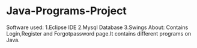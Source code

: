 # Java-Programs-Project
Software used:
1.Eclipse IDE
2.Mysql Database
3.Swings
About:
Contains Login,Register and Forgotpassword page.It contains different programs on Java.
